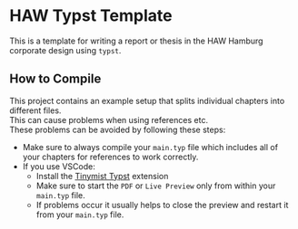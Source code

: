 # HAW Typst Template

This is a template for writing a report or thesis in the HAW Hamburg corporate design using `typst`.

## How to Compile

This project contains an example setup that splits individual chapters into different files.\
This can cause problems when using references etc.\
These problems can be avoided by following these steps:

- Make sure to always compile your `main.typ` file which includes all of your chapters for references to work correctly.
- If you use VSCode:
  - Install the [Tinymist Typst](https://marketplace.visualstudio.com/items?itemName=myriad-dreamin.tinymist) extension
  - Make sure to start the `PDF` or `Live Preview` only from within your `main.typ` file.
  - If problems occur it usually helps to close the preview and restart it from your `main.typ` file.
